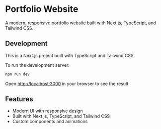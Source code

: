 # Portfolio Website

A modern, responsive portfolio website built with Next.js, TypeScript, and Tailwind CSS.

## Development

This is a Next.js project built with TypeScript and Tailwind CSS.

To run the development server:

```bash
npm run dev
```

Open [http://localhost:3000](http://localhost:3000) in your browser to see the result.

## Features

- Modern UI with responsive design
- Built with Next.js, TypeScript, and Tailwind CSS
- Custom components and animations